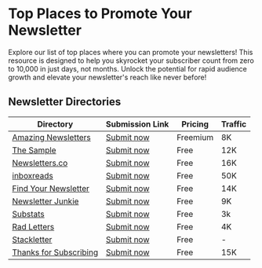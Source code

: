 # Top Places to Promote Your Newsletter
Explore our list of top places where you can promote your newsletters! This resource is designed to help you skyrocket your subscriber count from zero to 10,000 in just days, not months. Unlock the potential for rapid audience growth and elevate your newsletter's reach like never before!

## Newsletter Directories

 | Directory                                                  | Submission Link                                                        | Pricing  | Traffic |
 | ---------------------------------------------------------- | ---------------------------------------------------------------------- | -------- | ------- |
 | [Amazing Newsletters](https://amazingnewsletters.com)      | [Submit now](https://amazingnewsletters.com/submit)                    | Freemium | 8K      |
 | [The Sample](https://thesample.ai/)                        | [Submit now](https://thesample.ai/submit/)                             | Free     | 12K     |
 | [Newsletters.co](https://newsletters.co)                   | [Submit now](https://newsletters.co/add-your-newsletter/)              | Free     | 16K     |
 | [inboxreads](https://inboxreads.co/)                       | [Submit now](https://inboxreads.co/submit)                             | Free     | 50K     |
 | [Find Your Newsletter](https://findnewsletters.com/)       | [Submit now](https://findnewsletters.com/submit/)                      | Free     | 14K     |
 | [Newsletter Junkie](https://newsletterjunkie.com)          | [Submit now](https://newsletterjunkie.com)                             | Free     | 9K      |
 | [Substats](https://www.substats.com/)                      | [Submit now](https://www.substats.com/add-newsletter)                  | Free     | 3k      |
 | [Rad Letters](https://www.radletters.com/)                 | [Submit now](https://www.radletters.com/add-newsletter)                | Free     | 4K      |
 | [Stackletter](https://stackletter.com/)                    | [Submit now](https://stackletter.com/submit)                           | Free     | -       |
 | [Thanks for Subscribing](https://thanksforsubscribing.app) | [Submit now](https://thanksforsubscribing.app/submit-your-newsletter/) | Free     | 15K     |
 


